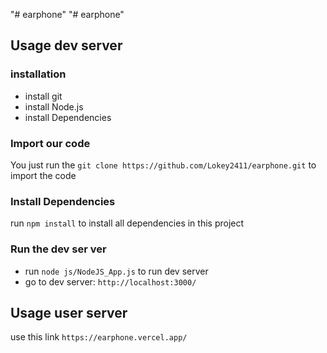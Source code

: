 "# earphone"
"# earphone"

## Usage dev server

### installation

-   install git
-   install Node.js
-   install Dependencies

### Import our code

You just run the `git clone https://github.com/Lokey2411/earphone.git` to import the code

### Install Dependencies

run `npm install` to install all dependencies in this project

### Run the dev ser ver

-   run `node js/NodeJS_App.js` to run dev server
-   go to dev server: `http://localhost:3000/`

## Usage user server

use this link `https://earphone.vercel.app/`
